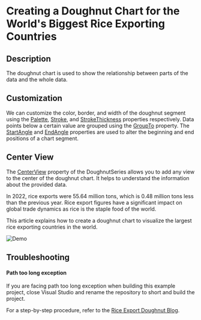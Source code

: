  # Creating a Doughnut Chart for the World's Biggest Rice Exporting Countries

## Description 
The doughnut chart is used to show the relationship between parts of the data and the whole data.

## Customization 
We can customize the color, border, and width of the doughnut segment using the [Palette](https://help.syncfusion.com/cr/wpf/Syncfusion.UI.Xaml.Charts.ChartSeriesBase.html#Syncfusion_UI_Xaml_Charts_ChartSeriesBase_Palette), [Stroke](https://help.syncfusion.com/cr/wpf/Syncfusion.UI.Xaml.Charts.ChartSeries.html#Syncfusion_UI_Xaml_Charts_ChartSeries_Stroke), and [StrokeThickness](https://help.syncfusion.com/cr/wpf/Syncfusion.UI.Xaml.Charts.ChartSeries.html#Syncfusion_UI_Xaml_Charts_ChartSeries_StrokeThickness) properties respectively. Data points below a certain value are grouped using the [GroupTo](https://help.syncfusion.com/cr/wpf/Syncfusion.UI.Xaml.Charts.CircularSeriesBase.html#Syncfusion_UI_Xaml_Charts_CircularSeriesBase_GroupTo) property. The [StartAngle](https://help.syncfusion.com/cr/wpf/Syncfusion.UI.Xaml.Charts.CircularSeriesBase.html#Syncfusion_UI_Xaml_Charts_CircularSeriesBase_StartAngle) and [EndAngle](https://help.syncfusion.com/cr/wpf/Syncfusion.UI.Xaml.Charts.CircularSeriesBase.html#Syncfusion_UI_Xaml_Charts_CircularSeriesBase_EndAngle) properties are used to alter the beginning and end positions of a chart segment.

## Center View 
The [CenterView](https://help.syncfusion.com/cr/wpf/Syncfusion.UI.Xaml.Charts.DoughnutSeries.html#Syncfusion_UI_Xaml_Charts_DoughnutSeries_CenterView) property of the DoughnutSeries allows you to add any view to the center of the doughnut chart. It helps to understand the information about the provided data.

In 2022, rice exports were 55.64 million tons, which is 0.48 million tons less than the previous year. Rice export figures have a significant impact on global trade dynamics as rice is the staple food of the world.

This article explains how to create a doughnut chart to visualize the largest rice exporting countries in the world.

![Demo](https://github.com/SyncfusionExamples/Creating-a-Doughnut-Chart-for-the-World-s-Biggest-Rice-Exporting-Countries/assets/103025761/f5bcc41c-496a-43f6-a4e0-e5458fb1096b)

 ## Troubleshooting
#### Path too long exception
If you are facing path too long exception when building this example project, close Visual Studio and rename the repository to short and build the project.

For a step-by-step procedure, refer to the [Rice Export Doughnut Blog](https://www.syncfusion.com/blogs/post/wpf-doughnut-chart-rice-exporting-countries.aspx).
